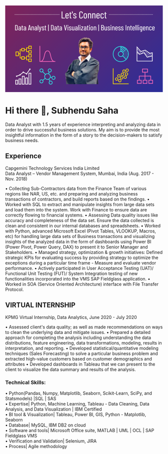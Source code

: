![Data Analyst | Data Visualization | Business Intelligence](https://github.com/Subhendu-Saha/Subhendu-Saha/blob/main/Capture4.PNG)

# Hi there 👋, Subhendu Saha

Data Analyst with 1.5 years of experience interpreting and analyzing data in order to drive successful business solutions. My aim is to provide the most insightful information in the form of a story to the decision-makers to satisfy business needs.

## Experience

Capgemini Technology Services India Limited                                                                                                                     
Data Analyst – Vendor Management System, Mumbai, India (Aug. 2017 - Nov. 2018)

• Collecting Sub-Contractors data from the Finance Team of various regions like NAR, US, etc. and preparing and analyzing business transactions of contractors, and build reports based on the findings.
• Worked with SQL to extract and manipulate insights from large data sets and load them into the system. Work with Finance to ensure data are correctly flowing to financial systems.
• Assessing Data quality issues like accuracy and completeness of the data set.
Ensure the data collected is clean and consistent in our internal databases and spreadsheets.
• Worked with Python, advanced Microsoft Excel (Pivot Tables, VLOOKUP, Macros, etc) for handling large data sets of Business transactions and visualizing insights of the analyzed data in the form of dashboards using Power BI (Power Pivot, Power Query, DAX) to present it to Senior Manager and Stakeholders.
• Managed strategy, optimization & growth initiatives: Defined strategic KPIs for evaluating success by providing strategy to optimize the exceptions during a particular time frame - Measure and evaluate vendor performance.
• Actively participated in User Acceptance Testing (UAT)/ Functional Unit Testing (FUT)/ System Integration testing of new functionalities incorporated into the VMS SAP Fieldglass application.
• Worked in SOA (Service Oriented Architecture) interface with File Transfer Protocol.

## VIRTUAL INTERNSHIP

KPMG Virtual Internship, 
Data Analytics, June 2020 - July 2020

• Assessed client's data quality; as well as made recommendations on ways to clean the underlying data and
mitigate issues.
• Prepared a detailed approach for completing the analysis including understanding the data distributions, feature engineering, data transformations, modeling, results in interpretation, and reporting.
• Developed statistical/quantitative modeling techniques (Sales Forecasting) to solve a particular business
problem and extracted high-value customers based on customer demographics and attributes
• Developed dashboards in Tableau that we can present to the client to visualize the data summary and results of the analysis.


### Technical Skills: 

• Python(Pandas, Numpy, Matplotlib, Seaborn, Scikit-Learn, SciPy, and Statsmodels) |SQL | SAS     
• Expertise| Python, Machine Learning, Tableau - Data Cleaning, Data Analysis, and Data Visualization | IBM Certified       
• BI tool & Visualization| Tableau, Power BI, GIS, Python - Matplotlib, Seaborn                                                                            
• Database| MySQL, IBM DB2 on cloud                                                                                                   
• Software and tools| Microsoft Office suite, MATLAB | UML | OCL | SAP Fieldglass VMS                                                    
• Verification and Validation| Selenium, JIRA                                                                                                   
• Process| Agile methodology                                                                                                          
